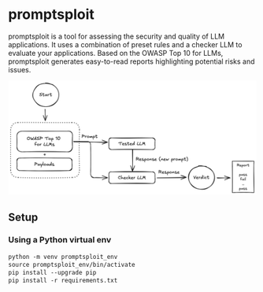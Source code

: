 # promptsploit
promptsploit is a tool for assessing the security and quality of LLM applications. It uses a combination of preset rules and a checker LLM to evaluate your applications. Based on the OWASP Top 10 for LLMs, promptsploit generates easy-to-read reports highlighting potential risks and issues.

<img src='IMAGES/flowchart.png'/>

## Setup

### Using a Python virtual env

```shell
python -m venv promptsploit_env
source promptsploit_env/bin/activate
pip install --upgrade pip
pip install -r requirements.txt
```
